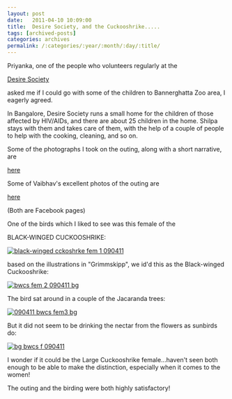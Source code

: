```yaml
---
layout: post
date:	2011-04-10 10:09:00
title:  Desire Society, and the Cuckooshrike.....
tags: [archived-posts]
categories: archives
permalink: /:categories/:year/:month/:day/:title/
---
```

Priyanka, one of the people who volunteers regularly at the

<a href="http://www.desiresociety.org/default.htmhttp://www.desiresociety.org/default.htm"> Desire Society </a>

asked me if I could go with some of the children to Bannerghatta Zoo area, I eagerly agreed. 

In Bangalore, Desire Society runs a small home for the children of those affected by HIV/AIDs, and there are about 25 children in the home. Shilpa stays with them and takes care of them, with the help of a couple of people to help with the cooking, cleaning, and so on.

Some of the photographs I took on the outing, along with a short narrative, are

<a href="http://www.facebook.com/album.php?fbid=10150150097668878&amp;id=587058877&amp;aid=295370"> here </a>


Some of Vaibhav's excellent photos of the outing are 

<a href="http://www.facebook.com/album.php?fbid=10150230177986281&amp;id=569911280&amp;aid=348542"> here </a>

(Both are Facebook pages)


One of the birds which I liked to see was this female of the 

BLACK-WINGED CUCKOOSHRIKE:

<a href="http://s1142.photobucket.com/albums/n602/Deepapctrsglr/?action=view&amp;current=IMG_6734.jpg" target="_blank"><img src="http://i1142.photobucket.com/albums/n602/Deepapctrsglr/IMG_6734.jpg" border="0" alt="black-winged cckoshrke fem 1 090411"></a>


based on the illustrations in "Grimmskipp", we id'd this as the Black-winged Cuckooshrike:

<a href="http://s1142.photobucket.com/albums/n602/Deepapctrsglr/?action=view&amp;current=IMG_6735.jpg" target="_blank"><img src="http://i1142.photobucket.com/albums/n602/Deepapctrsglr/IMG_6735.jpg" border="0" alt="bwcs fem 2 090411 bg"></a>


The bird sat around in a couple of the Jacaranda trees:

<a href="http://s1142.photobucket.com/albums/n602/Deepapctrsglr/?action=view&amp;current=IMG_6737.jpg" target="_blank"><img src="http://i1142.photobucket.com/albums/n602/Deepapctrsglr/IMG_6737.jpg" border="0" alt="090411 bwcs fem3 bg"></a>

But it did not seem to be drinking the nectar from the flowers as sunbirds do:

<a href="http://s1142.photobucket.com/albums/n602/Deepapctrsglr/?action=view&amp;current=IMG_6738.jpg" target="_blank"><img src="http://i1142.photobucket.com/albums/n602/Deepapctrsglr/IMG_6738.jpg" border="0" alt="bg bwcs f 090411"></a>


I wonder if it could be the Large Cuckooshrike female...haven't seen both enough to be able to make the distinction, especially when it comes to the women!


The outing and the birding were both highly satisfactory!
